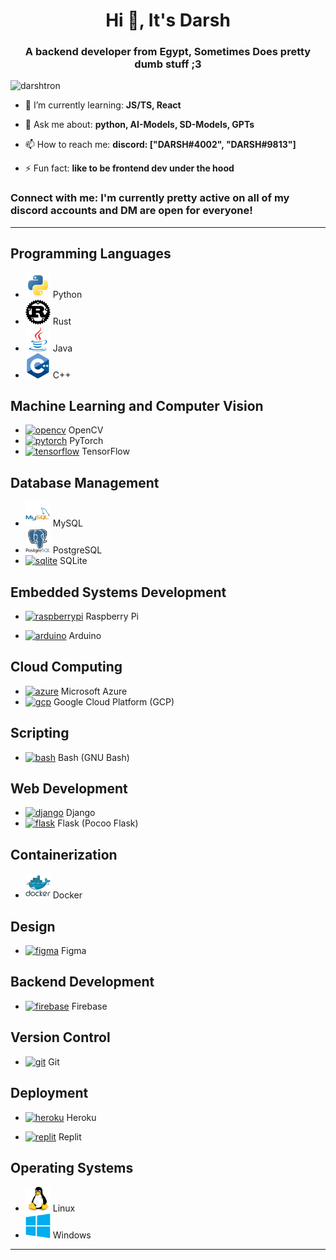 <h1 align="center">Hi 👋, It's Darsh</h1>
<h3 align="center">A backend developer from Egypt, Sometimes Does pretty dumb stuff ;3</h3>

<p align="left"> <img src="https://komarev.com/ghpvc/?username=darshtron&label=Profile%20views&color=0e75b6&style=flat" alt="darshtron" /> </p>

- 🌱 I’m currently learning: **JS/TS, React**

- 💬 Ask me about: **python, AI-Models, SD-Models, GPTs**

- 📫 How to reach me: **discord: ["DARSH#4002", "DARSH#9813"]**

- ⚡ Fun fact: **like to be frontend dev under the hood**

<h3 align="left">Connect with me: I'm currently pretty active on all of my discord accounts and DM are open for everyone!</h3>
<p align="left">
</p>

---
<h2>Programming Languages</h2>
<ul>
 
  <li><a href="https://www.python.org" target="_blank" rel="noreferrer"><img src="https://raw.githubusercontent.com/devicons/devicon/master/icons/python/python-original.svg" alt="python" width="40" height="40"/></a> Python</li>
 
  <li><a href="https://www.rust-lang.org" target="_blank" rel="noreferrer"><img src="https://raw.githubusercontent.com/devicons/devicon/master/icons/rust/rust-plain.svg" alt="rust" width="40" height="40"/></a> Rust</li>
 
   <li><a href="https://www.java.com" target="_blank" rel="noreferrer"><img src="https://raw.githubusercontent.com/devicons/devicon/master/icons/java/java-original.svg" alt="java" width="40" height="40"/></a> Java</li>
 
  <li><a href="https://www.w3schools.com/cpp/" target="_blank" rel="noreferrer"><img src="https://raw.githubusercontent.com/devicons/devicon/master/icons/cplusplus/cplusplus-original.svg" alt="cplusplus" width="40" height="40"/></a> C++</li>

</ul>

<h2>Machine Learning and Computer Vision</h2>
<ul>
  <li><a href="https://opencv.org/" target="_blank" rel="noreferrer"><img src="https://www.vectorlogo.zone/logos/opencv/opencv-icon.svg" alt="opencv" width="40" height="40"/></a> OpenCV</li>
  <li><a href="https://pytorch.org/" target="_blank" rel="noreferrer"><img src="https://www.vectorlogo.zone/logos/pytorch/pytorch-icon.svg" alt="pytorch" width="40" height="40"/></a> PyTorch</li>
  <li><a href="https://www.tensorflow.org" target="_blank" rel="noreferrer"><img src="https://www.vectorlogo.zone/logos/tensorflow/tensorflow-icon.svg" alt="tensorflow" width="40" height="40"/></a> TensorFlow</li>
</ul>

<h2>Database Management</h2>
<ul>
  <li><a href="https://www.mysql.com/" target="_blank" rel="noreferrer"><img src="https://raw.githubusercontent.com/devicons/devicon/master/icons/mysql/mysql-original-wordmark.svg" alt="mysql" width="40" height="40"/></a> MySQL</li>
  <li><a href="https://www.postgresql.org" target="_blank" rel="noreferrer"><img src="https://raw.githubusercontent.com/devicons/devicon/master/icons/postgresql/postgresql-original-wordmark.svg" alt="postgresql" width="40" height="40"/></a> PostgreSQL</li>
  <li><a href="https://www.sqlite.org/" target="_blank" rel="noreferrer"><img src="https://www.vectorlogo.zone/logos/sqlite/sqlite-icon.svg" alt="sqlite" width="40" height="40"/></a> SQLite</li>
</ul>

<h2>Embedded Systems Development</h2>
<ul>
  <li><a href="https://www.raspberrypi.org/" target="_blank" rel="noreferrer"><img src="https://www.vectorlogo.zone/logos/raspberrypi/raspberrypi-icon.svg" alt="raspberrypi" width="40" height="40"/></a> Raspberry Pi</li>
</ul>
<ul>
  <li><a href="https://www.arduino.cc/" target="_blank" rel="noreferrer"><img src="https://cdn.worldvectorlogo.com/logos/arduino-1.svg" alt="arduino" width="40" height="40"/></a> Arduino</li>
</ul>

<h2>Cloud Computing</h2>
<ul>
  <li><a href="https://azure.microsoft.com/en-in/" target="_blank" rel="noreferrer"><img src="https://www.vectorlogo.zone/logos/microsoft_azure/microsoft_azure-icon.svg" alt="azure" width="40" height="40"/></a> Microsoft Azure</li>
  <li><a href="https://cloud.google.com" target="_blank" rel="noreferrer"><img src="https://www.vectorlogo.zone/logos/google_cloud/google_cloud-icon.svg" alt="gcp" width="40" height="40"/></a> Google Cloud Platform (GCP)</li>
</ul>

<h2>Scripting</h2>
<ul>
  <li><a href="https://www.gnu.org/software/bash/" target="_blank" rel="noreferrer"><img src="https://www.vectorlogo.zone/logos/gnu_bash/gnu_bash-icon.svg" alt="bash" width="40" height="40"/></a> Bash (GNU Bash)</li>
</ul>

<h2>Web Development</h2>
<ul>
  <li><a href="https://www.djangoproject.com/" target="_blank" rel="noreferrer"><img src="https://cdn.worldvectorlogo.com/logos/django.svg" alt="django" width="40" height="40"/></a> Django</li>
  <li><a href="https://flask.palletsprojects.com/" target="_blank" rel="noreferrer"><img src="https://www.vectorlogo.zone/logos/pocoo_flask/pocoo_flask-icon.svg" alt="flask" width="40" height="40"/></a> Flask (Pocoo Flask)</li>
</ul>

<h2>Containerization</h2>
<ul>
  <li><a href="https://www.docker.com/" target="_blank" rel="noreferrer"><img src="https://raw.githubusercontent.com/devicons/devicon/master/icons/docker/docker-original-wordmark.svg" alt="docker" width="40" height="40"/></a> Docker</li>
</ul>

<h2>Design</h2>
<ul>
  <li><a href="https://www.figma.com/" target="_blank" rel="noreferrer"><img src="https://www.vectorlogo.zone/logos/figma/figma-icon.svg" alt="figma" width="40" height="40"/></a> Figma</li>
</ul>

<h2>Backend Development</h2>
<ul>
  <li><a href="https://firebase.google.com/" target="_blank" rel="noreferrer"><img src="https://www.vectorlogo.zone/logos/firebase/firebase-icon.svg" alt="firebase" width="40" height="40"/></a> Firebase</li>
</ul>

<h2>Version Control</h2>
<ul>
  <li><a href="https://git-scm.com/" target="_blank" rel="noreferrer"><img src="https://www.vectorlogo.zone/logos/git-scm/git-scm-icon.svg" alt="git" width="40" height="40"/></a> Git</li>
</ul>

<h2>Deployment</h2>
<ul>
  <li><a href="https://heroku.com" target="_blank" rel="noreferrer"><img src="https://www.vectorlogo.zone/logos/heroku/heroku-icon.svg" alt="heroku" width="40" height="40"/></a> Heroku</li>
</ul>
<ul>
  <li><a href="https://replit.com" target="_blank" rel="noreferrer"><img src="https://upload.wikimedia.org/wikipedia/commons/7/78/New_Replit_Logo.svg" alt="replit" width="40" height="40"/></a> Replit</li>
</ul>

<h2>Operating Systems</h2>
<ul>
  <li><a href="https://www.linux.org/" target="_blank" rel="noreferrer"><img src="https://raw.githubusercontent.com/devicons/devicon/master/icons/linux/linux-original.svg" alt="linux" width="40" height="40"/></a> Linux</li>
 
  <li><a href="https://www.microsoft.com/" target="_blank" rel="noreferrer"><img src="https://raw.githubusercontent.com/devicons/devicon/1119b9f84c0290e0f0b38982099a2bd027a48bf1/icons/windows8/windows8-original.svg" alt="Windows" width="40" height="40"/></a> Windows</li>
</ul>


---
